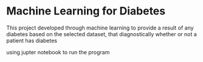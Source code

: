 # Machine Learning for Diabetes

This project developed through machine learning to provide a result of any diabetes based on the selected dataset, that diagnostically whether or not a patient has diabetes

using jupter notebook to run the program

